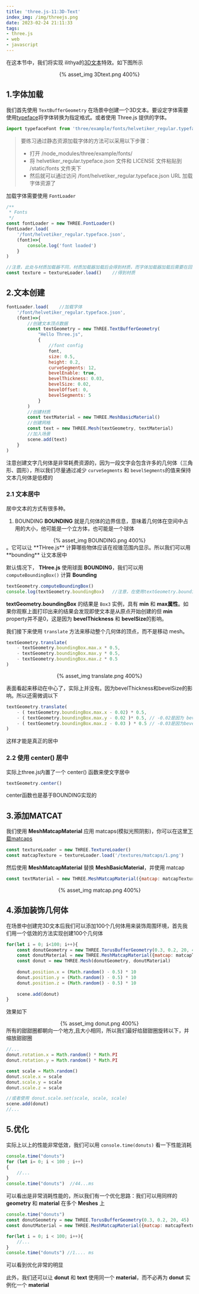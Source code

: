 ```yaml
---
title: 'three.js-11:3D-Text'
index_img: /img/threejs.png
date: 2023-02-24 21:11:33
tags:
- three.js
- web
- javascript
---
```

在这本节中，我们将实现 ilithya的[3D文本](https://www.ilithya.rocks/)特效。如下图所示
<div align="center"> {% asset_img 3Dtext.png 400%} </div>

## 1.字体加载
我们首先使用 ```TextBufferGeometry``` 在场景中创建一个3D文本。要设定字体需要使用[typeface](https://gero3.github.io/facetype.js/)将字体转换为指定格式。或者使用 Three.js 提供的字体。
```javascript
import typefaceFont from 'three/example/fonts/helvetiker_regular.typeface.json'
```

> 要练习通过静态资源加载字体的方法可以采用以下步骤：
> - 打开 /node_modules/three/example/fonts/
> - 将 helvetiker_regular.typeface.json 文件和 LICENSE 文件粘贴到 /static/fonts 文件夹下
> - 然后就可以通过访问 /font/helvetiker_regular.typeface.json URL 加载字体资源了

加载字体需要使用 ```FontLoader```
```javascript
/**
 * Fonts
 */
const fontLoader = new THREE.FontLoader()
fontLoader.load(
    '/font/helvetiker_regular.typeface.json',
    (font)=>{
        console.log('font loaded')
    }
)

//注意，此处与材质加载器不同，材质加载器加载后会得到材质，而字体加载器加载后需要在回调函数里获取字体
const texture = textureLoader.load()    //得到材质
```

## 2.文本创建

```javascript
fontLoader.load(    //加载字体
    '/font/helvetiker_regular.typeface.json',
    (font)=>{
        //创建文本顶点数据
        const textGeometry = new ThREE.TextBufferGeometry(
            "Hello Three.js",
            {
                //font config
                font,
                size: 0.5,
                height: 0.2,
                curveSegments: 12,
                bevelEnable: true,
                bevelThickness: 0.03,
                bevelSize: 0.02,
                bevelOffset: 0,
                bevelSegments: 5
            }
        )
        //创建材质
        const textMaterial = new THREE.MeshBasicMaterial()
        //创建网格
        const text = new THREE.Mesh(textGeometry, textMaterial)
        //加入场景
        scene.add(text)
    }
)
```
注意创建文字几何体是非常耗费资源的，因为一段文字会包含许多的几何体（三角形、圆形），所以我们尽量通过减少 ```curveSegments``` 和 ```bevelSegments```的值来保持文本几何体是低模的

### 2.1 文本居中
居中文本的方式有很多种。
1. BOUNDING
**BOUNDING** 就是几何体的边界信息，意味着几何体在空间中占用的大小，他可能是一个立方体，也可能是一个球体
<div align="center"> {% asset_img BOUNDING.png 400%} </div>。它可以让 **THree.js** 计算哪些物体应该在视锥范围内显示。所以我们可以用 **bounding** 让文本居中

默认情况下， **THree.js** 使用球面 **BOUNDING**，我们可以用 ```computeBoundingBox()``` 计算 **Bounding**

```javascript
textGeometry.computeBoundingBox()
console.log(textGeometry.boundingBox)   //注意，在使用textGeometry.boundingBox之前需要先使用computeBoundingBox
```
**textGeometry.boundingBox** 的结果是 ```Box3``` 实例，具有 **min** 和 **max属性**。如果你观察上面打印出来的结果会发现即使文本是从原点开始创建的但 **min** property并不是0，这是因为 **bevelThickness** 和 **bevelSize**的影响。

我们接下来使用 ```translate``` 方法来移动整个几何体的顶点，而不是移动 mesh。

```javascript
textGeometry.translate(
    - textGeometry.boundingBox.max.x * 0.5,
    - textGeometry.boundingBox.max.y * 0.5,
    - textGeometry.boundingBox.max.z * 0.5
)
```
<div align="center"> {% asset_img translate.png 400%} </div>

表面看起来移动在中心了，实际上并没有。因为bevelThickness和bevelSize的影响。所以还需微调以下
```javascript
textGeometry.translate(
    - ( textGeometry.boundingBox.max.x - 0.02) * 0.5,
    - ( textGeometry.boundingBox.max.y - 0.02 )* 0.5, // -0.02是因为 bevelsize（从字体内部到外部的距离）
    - ( textGeometry.boundingBox.max.z - 0.03 ) * 0.5 // -0.03是因为bevelThickness
)
```

这样才能是真正的居中

### 2.2 使用 center() 居中
实际上three.js内置了一个 center() 函数来使文字居中
```javascript
textGeometry.center()
```
center函数也是基于BOUNDING实现的
## 3.添加MATCAT
我们使用 **MeshMatcapMaterial** 应用 matcaps(模拟光照阴影)，你可以在这里[下载matcaps](https://github.com/nidorx/matcaps)

```javascript
const textureLoader = new THREE.TextureLoader()
const matcapTexture = textureLoader.load('/textures/matcaps/1.png')
```
然后使用 **MeshMatcapMaterial** 替换 **MeshBasicMaterial**，并使用 matcap

```javascript
const textMaterial = new THREE.MeshMatcapMaterial({matcap: matcapTexture})

```
<div align="center"> {% asset_img matcap.png 400%} </div>

## 4.添加装饰几何体
在场景中创建完3D文本后我们可以添加100个几何体用来装饰周围环境，首先我们用一个低效的方法实现创建100个几何体
```javascript
for(let i = 0; i<100; i++){
    const donutGeometry = new THREE.TorusBufferGeometry(0.3, 0.2, 20, 45)
    const donutMaterial = new THREE.MeshMatcapMaterial({matcap: matcapTexture})
    const donut = new THREE.Mesh(donutGeometry, donutMaterial)
    
    donut.position.x = (Math.random() - 0.5) * 10
    donut.position.y = (Math.random() - 0.5) * 10
    donut.position.z = (Math.random() - 0.5) * 10
    
    scene.add(donut)
}
```
效果如下
<div align="center"> {% asset_img donut.png 400%} </div>
所有的甜甜圈都朝向一个地方,且大小相同，所以我们最好给甜甜圈旋转以下，并缩放甜甜圈

```javascript
//...
donut.rotation.x = Math.random() * Math.PI
donut.rotation.y = Math.random() * Math.PI

const scale = Math.random()
donut.scale.x = scale
donut.scale.y = scale
donut.scale.z = scale

//或者使用 donut.scale.set(scale, scale, scale)
scene.add(donut)
//...
```

## 5.优化
实际上以上的性能非常低效，我们可以用 ```console.time(donuts)``` 看一下性能消耗

```javascript
console.time("donuts")
for (let i= 0; i < 100 ; i++)
{
    //...
}
console.time("donuts")  //44...ms
```
可以看出是非常消耗性能的，所以我们有一个优化思路：我们可以用同样的 **geometry** 和 **material** 在多个 **Meshes** 上
```javascript
console.time("donuts")
const donutGeometry = new THREE.TorusBufferGeometry(0.3, 0.2, 20, 45)
const donutMaterial = new THREE.MeshMatcapMaterial({matcap: matcapTexture})

for(let i = 0; i < 100; i++){
    //...
}
console.time("donuts") //1.... ms
```
可以看到优化非常的明显

此外，我们还可以让 **donut** 和 **text** 使用同一个 **material**，而不必再为 **donut** 实例化一个 **material**